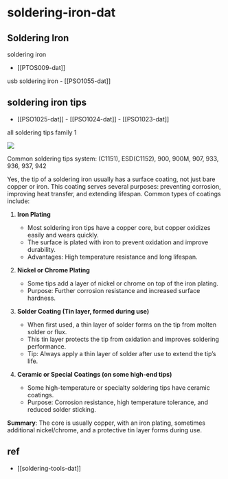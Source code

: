 
# soldering-iron-dat


## Soldering Iron

soldering iron 

- [[PTOS009-dat]]

usb soldering iron - [[PSO1055-dat]]





## soldering iron tips

- [[PSO1025-dat]] - [[PSO1024-dat]] - [[PSO1023-dat]]

all soldering tips family 1 

![](2025-03-04-14-13-55.png)

Common soldering tips system: (C1151), ESD(C1152), 900, 900M, 907, 933, 936, 937, 942



Yes, the tip of a soldering iron usually has a surface coating, not just bare copper or iron. This coating serves several purposes: preventing corrosion, improving heat transfer, and extending lifespan. Common types of coatings include:

1. **Iron Plating**  
   - Most soldering iron tips have a copper core, but copper oxidizes easily and wears quickly.  
   - The surface is plated with iron to prevent oxidation and improve durability.  
   - Advantages: High temperature resistance and long lifespan.

2. **Nickel or Chrome Plating**  
   - Some tips add a layer of nickel or chrome on top of the iron plating.  
   - Purpose: Further corrosion resistance and increased surface hardness.

3. **Solder Coating (Tin layer, formed during use)**  
   - When first used, a thin layer of solder forms on the tip from molten solder or flux.  
   - This tin layer protects the tip from oxidation and improves soldering performance.  
   - Tip: Always apply a thin layer of solder after use to extend the tip’s life.

4. **Ceramic or Special Coatings (on some high-end tips)**  
   - Some high-temperature or specialty soldering tips have ceramic coatings.  
   - Purpose: Corrosion resistance, high temperature tolerance, and reduced solder sticking.

**Summary**: The core is usually copper, with an iron plating, sometimes additional nickel/chrome, and a protective tin layer forms during use.




## ref 

- [[soldering-tools-dat]]